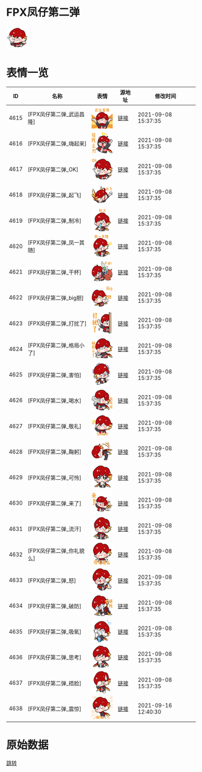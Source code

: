 # FPX凤仔第二弹

<img src="./cover.png" height="60" alt="cover" />

# 表情一览

|ID|名称|表情|源地址|修改时间|
|----|----|----|----|----|
|4615|[FPX凤仔第二弹_武运昌隆]|<img src="./pic/004615_%5BFPX凤仔第二弹_武运昌隆%5D.png" height="60" alt="武运昌隆"/>|[链接](http://i0.hdslb.com/bfs/emote/65906da89f4ce64508a9f87b18538b7e8b729d62.png)|2021-09-08 15:37:35|
|4616|[FPX凤仔第二弹_嗨起来]|<img src="./pic/004616_%5BFPX凤仔第二弹_嗨起来%5D.png" height="60" alt="嗨起来"/>|[链接](http://i0.hdslb.com/bfs/emote/87039d8488b03d4e70d7ea3d28b619b067dcfb0d.png)|2021-09-08 15:37:35|
|4617|[FPX凤仔第二弹_OK]|<img src="./pic/004617_%5BFPX凤仔第二弹_OK%5D.png" height="60" alt="OK"/>|[链接](http://i0.hdslb.com/bfs/emote/d73c2e378e1dea3eba21898ff2f9b0ee21ab5f3e.png)|2021-09-08 15:37:35|
|4618|[FPX凤仔第二弹_起飞]|<img src="./pic/004618_%5BFPX凤仔第二弹_起飞%5D.png" height="60" alt="起飞"/>|[链接](http://i0.hdslb.com/bfs/emote/fb95aaf85ed83efc630a834a9665ffd1584ef709.png)|2021-09-08 15:37:35|
|4619|[FPX凤仔第二弹_制冷]|<img src="./pic/004619_%5BFPX凤仔第二弹_制冷%5D.png" height="60" alt="制冷"/>|[链接](http://i0.hdslb.com/bfs/emote/44645eefcd96efef2d756a34824a2e2427bd1f77.png)|2021-09-08 15:37:35|
|4620|[FPX凤仔第二弹_凤一其随]|<img src="./pic/004620_%5BFPX凤仔第二弹_凤一其随%5D.png" height="60" alt="凤一其随"/>|[链接](http://i0.hdslb.com/bfs/emote/8c50c927ce443caab0036adb3f06b3d37517470c.png)|2021-09-08 15:37:35|
|4621|[FPX凤仔第二弹_干杯]|<img src="./pic/004621_%5BFPX凤仔第二弹_干杯%5D.png" height="60" alt="干杯"/>|[链接](http://i0.hdslb.com/bfs/emote/bf6a0a7df765b99dbd5dbf769550a3bf38e6d164.png)|2021-09-08 15:37:35|
|4622|[FPX凤仔第二弹_big胆]|<img src="./pic/004622_%5BFPX凤仔第二弹_big胆%5D.png" height="60" alt="big胆"/>|[链接](http://i0.hdslb.com/bfs/emote/1652afaa1cf9e89f765492ddc6ebcf2cc3edf58a.png)|2021-09-08 15:37:35|
|4623|[FPX凤仔第二弹_打扰了]|<img src="./pic/004623_%5BFPX凤仔第二弹_打扰了%5D.png" height="60" alt="打扰了"/>|[链接](http://i0.hdslb.com/bfs/emote/eebef9ddb39d26c3eae503bc2719708b0729a78c.png)|2021-09-08 15:37:35|
|4624|[FPX凤仔第二弹_格局小了]|<img src="./pic/004624_%5BFPX凤仔第二弹_格局小了%5D.png" height="60" alt="格局小了"/>|[链接](http://i0.hdslb.com/bfs/emote/1db32e3e0db097c50a7652f65ec477d16519c545.png)|2021-09-08 15:37:35|
|4625|[FPX凤仔第二弹_害怕]|<img src="./pic/004625_%5BFPX凤仔第二弹_害怕%5D.png" height="60" alt="害怕"/>|[链接](http://i0.hdslb.com/bfs/emote/548c5bead42ca58a895bc61aa6bdfefd320aa553.png)|2021-09-08 15:37:35|
|4626|[FPX凤仔第二弹_喝水]|<img src="./pic/004626_%5BFPX凤仔第二弹_喝水%5D.png" height="60" alt="喝水"/>|[链接](http://i0.hdslb.com/bfs/emote/eae2999b3dc3fcaa96e1b3d1bce9fad14994c916.png)|2021-09-08 15:37:35|
|4627|[FPX凤仔第二弹_敬礼]|<img src="./pic/004627_%5BFPX凤仔第二弹_敬礼%5D.png" height="60" alt="敬礼"/>|[链接](http://i0.hdslb.com/bfs/emote/b913d32f098af164157a6089ff5aa02bf2d6b05b.png)|2021-09-08 15:37:35|
|4628|[FPX凤仔第二弹_鞠躬]|<img src="./pic/004628_%5BFPX凤仔第二弹_鞠躬%5D.png" height="60" alt="鞠躬"/>|[链接](http://i0.hdslb.com/bfs/emote/33d29f4fddaaae4e5ba1f9decd886cab02ec40b9.png)|2021-09-08 15:37:35|
|4629|[FPX凤仔第二弹_可怜]|<img src="./pic/004629_%5BFPX凤仔第二弹_可怜%5D.png" height="60" alt="可怜"/>|[链接](http://i0.hdslb.com/bfs/emote/05e3e5dd04d27ffbe2e282bce2125226bda99a52.png)|2021-09-08 15:37:35|
|4630|[FPX凤仔第二弹_来了]|<img src="./pic/004630_%5BFPX凤仔第二弹_来了%5D.png" height="60" alt="来了"/>|[链接](http://i0.hdslb.com/bfs/emote/e4f548863afd66edb9ecbfd86be765c0a0a043cc.png)|2021-09-08 15:37:35|
|4631|[FPX凤仔第二弹_流汗]|<img src="./pic/004631_%5BFPX凤仔第二弹_流汗%5D.png" height="60" alt="流汗"/>|[链接](http://i0.hdslb.com/bfs/emote/85e5874e03ae72c057cf223798213958f5ace0ee.png)|2021-09-08 15:37:35|
|4632|[FPX凤仔第二弹_你礼貌么]|<img src="./pic/004632_%5BFPX凤仔第二弹_你礼貌么%5D.png" height="60" alt="你礼貌么"/>|[链接](http://i0.hdslb.com/bfs/emote/30a71d739af3e631f80ffbacaf697085c9f87b0f.png)|2021-09-08 15:37:35|
|4633|[FPX凤仔第二弹_怒]|<img src="./pic/004633_%5BFPX凤仔第二弹_怒%5D.png" height="60" alt="怒"/>|[链接](http://i0.hdslb.com/bfs/emote/3891b3c261563baeca2461819c2a2e2f7bdf6701.png)|2021-09-08 15:37:35|
|4634|[FPX凤仔第二弹_破防]|<img src="./pic/004634_%5BFPX凤仔第二弹_破防%5D.png" height="60" alt="破防"/>|[链接](http://i0.hdslb.com/bfs/emote/cc3cf867618593ab947d12e935ac94066eed4ad4.png)|2021-09-08 15:37:35|
|4635|[FPX凤仔第二弹_吸氧]|<img src="./pic/004635_%5BFPX凤仔第二弹_吸氧%5D.png" height="60" alt="吸氧"/>|[链接](http://i0.hdslb.com/bfs/emote/e78d8dc0fc6d326501afbaab90ede62d8c980c5c.png)|2021-09-08 15:37:35|
|4636|[FPX凤仔第二弹_思考]|<img src="./pic/004636_%5BFPX凤仔第二弹_思考%5D.png" height="60" alt="思考"/>|[链接](http://i0.hdslb.com/bfs/emote/cd5ed7ed2bf6cd07818bcd9d922ecfaebef2ecfc.png)|2021-09-08 15:37:35|
|4637|[FPX凤仔第二弹_捂脸]|<img src="./pic/004637_%5BFPX凤仔第二弹_捂脸%5D.png" height="60" alt="捂脸"/>|[链接](http://i0.hdslb.com/bfs/emote/6fa2911ec0cd345b8c509ccaa4061ba1be6b155c.png)|2021-09-08 15:37:35|
|4638|[FPX凤仔第二弹_震惊]|<img src="./pic/004638_%5BFPX凤仔第二弹_震惊%5D.png" height="60" alt="震惊"/>|[链接](http://i0.hdslb.com/bfs/emote/26324b163436030c94ad818e9cdcca7167c00b8a.png)|2021-09-16 12:40:30|

# 原始数据

[跳转](./raw.json)

